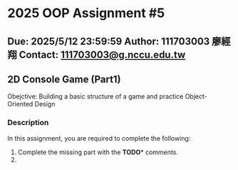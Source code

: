 # 2025 OOP Assignment #5
Due: 2025/5/12 23:59:59
Author: 111703003 廖經翔
Contact: 111703003@g.nccu.edu.tw
--

## 2D Console Game (Part1)

Obejctive: Building a basic structure of a game and practice Object-Oriented Design

### Description

In this assignment, you are required to complete the following:
1. Complete the missing part with the **TODO*** comments.
2. 

